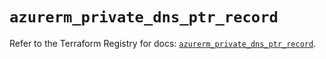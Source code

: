 # `azurerm_private_dns_ptr_record`

Refer to the Terraform Registry for docs: [`azurerm_private_dns_ptr_record`](https://registry.terraform.io/providers/hashicorp/azurerm/3.87.0/docs/resources/private_dns_ptr_record).

